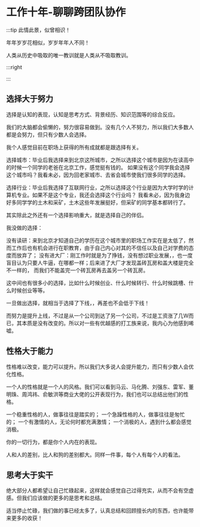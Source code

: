 # 工作十年-聊聊跨团队协作

:::tip 此情此景，似曾相识！

年年岁岁花相似，岁岁年年人不同！

人类从历史中吸取的唯一教训就是人类从不吸取教训。

:::right


:::

## 选择大于努力

选择是认知的表现，认知是思考方式、背景经历、知识范围等的综合反应。

我们的大脑都会偷懒的，努力很容易做到。没有几个人不努力，所以我们大多数人都是会努力，但只有少数人会选择。

我个人感觉目前在职场上获得的所有成就都是跟选择有关。

选择城市：毕业后我选择来到北京这所城市，之所以选择这个城市是因为在读高中的时候一个同学的老爸在北京工作，感觉挺有钱的。
如果没有这个同学我会选择这个城市吗？我看未必，因为回老家城市、去省会城市使我们很多同学的选择。

选择行业：毕业后我选择了互联网行业，之所以选择这个行业是因为大学时学的计算机专业。如果不是这个专业，我还会选择这个行业吗？
我看未必，因为我身边好多同学学的土木和采矿，土木这些年发展挺好，但采矿的同学基本都转行了。
    
其实除此之外还有一个选择影响重大，就是选择自己的伴侣。

我没做的选择：

没有读研：来到北京才知道自己的学历在这个城市里的职场工作实在是太低了，然而工作后也有机会进行在职教育，由于自己内心对其的不信任以及自己对学费的态度而放弃了；
没有进大厂：刚工作时就是为了挣钱，没有想过职业发展，，也一度盲目认为只要人牛逼，在哪都一样；后来进了大厂才发现盖砖瓦房和盖大楼是完全不一样的，
而我们不能盖完一个砖瓦房再去盖另一个砖瓦房。

这中间也有很多小的选择，比如什么时候创业、什么时候转行、什么时候跳槽、什么时候创业等等。

一旦做出选择，就相当于选择了下线，，再差也不会低于下线！

而努力是提升上线，不过是从一个公司到达了另一个公司，不过是工资涨了几W而已，其本质是没有改变的。所以对一些有优越感的打工族来说，我内心为他感到唏嘘。


## 性格大于能力

性格难以改变，能力可以提升。所以我们大多说人会提升能力，而只有少数人会优化性格。

一个人的性格就是一个人的风格。我们可以看到马云、马化腾、刘强东、雷军、董明珠、周鸿祎、俞敏洪等商业大佬的公开表现行为，我们也可以总结出他们的性格。

一个稳重性格的人，做事往往是踏实的；
一个急躁性格的人，做事往往是匆忙的；
一个有激情的人，无论何时都充满激情；
一个消极的人，遇到什么都会感觉消极。

你的一切行为，都是你个人内在的表现。

人和人的差别，比人和狗的差别都大。同样一件事，每个人有每个人的看法。

## 思考大于实干

绝大部分人都希望让自己忙碌起来，这样就会感觉自己过得充实，从而不会有空虚感。但我们应该做的更多的是思考和总结。

适当停止忙碌，我们做的事已经太多了，认真总结和回顾擅长内的东西，也许能带来更多的收获！




